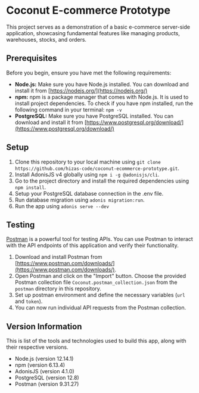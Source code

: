 # Coconut E-commerce Prototype

This project serves as a demonstration of a basic e-commerce server-side application, showcasing fundamental features like managing products, 
warehouses, stocks, and orders.

## Prerequisites
Before you begin, ensure you have met the following requirements:
- **Node.js:** Make sure you have Node.js installed. You can download and install it from [https://nodejs.org/](https://nodejs.org/)
- **npm:** npm is a package manager that comes with Node.js. It is used to install project dependencies. To check if you have npm installed, run the following command in your terminal: `npm -v`
- **PostgreSQL:** Make sure you have PostgreSQL installed. You can download and install it from [https://www.postgresql.org/download/](https://www.postgresql.org/download/)

## Setup
1. Clone this repository to your local machine using `git clone https://github.com/hizas-code/coconut-ecommerce-prototype.git`.
2. Install AdonisJS v4 globally using `npm i -g @adonisjs/cli`.
3. Go to the project directory and install the required dependencies using `npm install`.
4. Setup your PostgreSQL database connection in the .env file.
5. Run database migration using `adonis migration:run`.
6. Run the app using `adonis serve --dev`

## Testing
[Postman](https://www.postman.com/) is a powerful tool for testing APIs. You can use Postman to interact with the API endpoints of this application and verify their functionality.
1. Download and install Postman from [https://www.postman.com/downloads/](https://www.postman.com/downloads/).
2. Open Postman and click on the "Import" button. Choose the provided Postman collection file `Coconut.postman_collection.json` from the `postman` directory in this repository.
3. Set up postman environment and define the necessary variables (`url` and `token`).
4. You can now run individual API requests from the Postman collection. 

## Version Information
This is list of the tools and technologies used to build this app, along with their respective versions.
- Node.js (version 12.14.1)
- npm (version 6.13.4)
- AdonisJS (version 4.1.0)
- PostgreSQL (version 12.8)
- Postman (version 9.31.27)